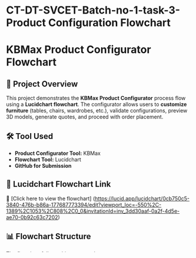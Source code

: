 # CT-DT-SVCET-Batch-no-1-task-3-Product Configuration Flowchart
# KBMax Product Configurator Flowchart

## 📌 Project Overview  
This project demonstrates the **KBMax Product Configurator** process flow using a **Lucidchart flowchart**. The configurator allows users to **customize furniture** (tables, chairs, wardrobes, etc.), validate configurations, preview 3D models, generate quotes, and proceed with order placement.

## 🛠️ **Tool Used**  
- **Product Configurator Tool:** KBMax  
- **Flowchart Tool:** Lucidchart  
- **GitHub for Submission**  

## 📍 **Lucidchart Flowchart Link**  
🔗 [Click here to view the flowchart] (https://lucid.app/lucidchart/0cb750c5-3840-476b-b86a-177687773394/edit?viewport_loc=-550%2C-1389%2C1053%2C808%2C0_0&invitationId=inv_3dd30aaf-0a2f-4d5e-ae70-0b92c63c7202)

## 📊 **Flowchart Structure**  
The flowchart follows this structured process:  

1️⃣ **Start** → User selects furniture type  
2️⃣ **Customization** → User customizes material, size, color, and features  
3️⃣ **Validation** → System checks if the configuration is valid  
4️⃣ **3D Preview & Pricing** → Updates real-time preview & price  
5️⃣ **User Confirmation** → Reviews and confirms customization  
6️⃣ **Quote Generation** → Displays final price and downloadable quote  
7️⃣ **Order Placement** → User submits order & proceeds to checkout  
8️⃣ **Payment Process** → Checks for successful payment  
9️⃣ **Order Confirmation** → If successful, order is confirmed & processed  


